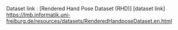 Dataset link : [Rendered Hand Pose Dataset (RHD)] [dataset link]
https://lmb.informatik.uni-freiburg.de/resources/datasets/RenderedHandposeDataset.en.html